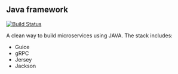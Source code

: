## Java framework

[![Build Status](https://travis-ci.com/javacloud-io/framework.svg?branch=main)](https://travis-ci.com/github/javacloud-io/framework)

A clean way to build microservices using JAVA. The stack includes:
- Guice
- gRPC
- Jersey
- Jackson
